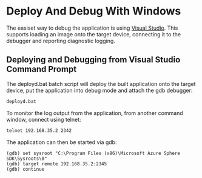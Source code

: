 # Deploy And Debug With Windows

The easiset way to debug the application is 
using [Visual Studio](https://docs.microsoft.com/en-us/azure-sphere/install/qs-blink-application?tabs=linux%2Ccliv1&pivots=visual-studio).
This supports loading an image onto the target
device, connecting it to the debugger and reporting
diagnostic logging.

## Deploying and Debugging from Visual Studio Command Prompt

The deployd.bat batch script will deploy the
built application onto the target device, put
the application into debug mode and attach the
gdb debugger:

```bat
deployd.bat
```

To monitor the log output from the application,
from another command window, connect using telnet:

```bat
telnet 192.168.35.2 2342
```

The application can then be started via gdb:

```
(gdb) set sysroot "C:\Program Files (x86)\Microsoft Azure Sphere SDK\Sysroots\8"
(gdb) target remote 192.168.35.2:2345
(gdb) continue
```


